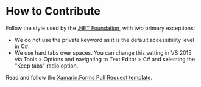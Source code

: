 # How to Contribute

Follow the style used by the [.NET Foundation](https://github.com/dotnet/corefx/blob/master/Documentation/coding-guidelines/coding-style.md), with two primary exceptions:

- We do not use the private keyword as it is the default accessibility level in C#.
- We use hard tabs over spaces. You can change this setting in VS 2015 via Tools > Options and navigating to Text Editor > C# and selecting the "Keep tabs" radio option.

Read and follow the [Xamarin.Forms Pull Request template](https://github.com/xamarin/Xamarin.Forms/blob/master/.github/PULL_REQUEST_TEMPLATE.md).